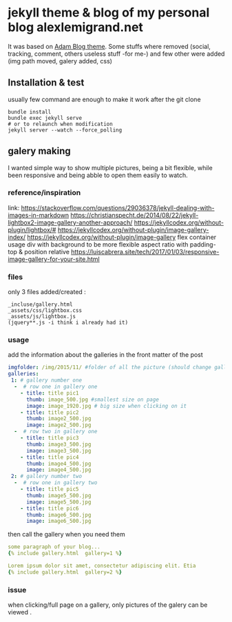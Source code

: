 # jekyll theme & blog of my personal blog alexlemigrand.net

It was based on [Adam Blog theme](https://github.com/artemsheludko/adam-blog/). 
Some stuffs where removed (social, tracking, comment, others useless stuff -for me-)
and few other were added (img path moved, galery added, css)

## Installation & test

usually few command are enough to make it work after the git clone
```shell
bundle install
bundle exec jekyll serve
# or to relaunch when modification
jekyll server --watch --force_polling
```

## galery making

I wanted simple way to show multiple pictures, being a bit flexible, while been responsive and being abble to open them easily to watch.

### reference/inspiration
link: 
https://stackoverflow.com/questions/29036378/jekyll-dealing-with-images-in-markdown
https://christianspecht.de/2014/08/22/jekyll-lightbox2-image-gallery-another-approach/
https://jekyllcodex.org/without-plugin/lightbox/#
https://jekyllcodex.org/without-plugin/image-gallery-index/
https://jekyllcodex.org/without-plugin/image-gallery
flex container usage
div with background to be more flexible
aspect ratio with padding-top & position relative
https://luiscabrera.site/tech/2017/01/03/responsive-image-gallery-for-your-site.html

### files
only 3 files added/created :
```
_incluse/gallery.html
_assets/css/lightbox.css
_assets/js/lightbox.js
(jquery**.js -i think i already had it)
```
### usage

add the information about the galleries in the front matter of the post
```yaml
imgfolder: /img/2015/11/ #folder of all the picture (should change gallery.html if you don't want that)
galleries: 
 1: # gallery number one  
  -  # row one in gallery one
    - title: title pic1
      thumb: image_500.jpg #smallest size on page
      image: image_1920.jpg # big size when clicking on it
    - title: title pic2
      thumb: image2_500.jpg
      image: image2_500.jpg
  -  # row two in gallery one
    - title: title pic3
      thumb: image3_500.jpg
      image: image3_500.jpg
    - title: title pic4
      thumb: image4_500.jpg
      image: image4_500.jpg
 2: # gallery number two  
  -  # row one in gallery two
    - title: title pic5
      thumb: image5_500.jpg
      image: image5_500.jpg
    - title: title pic6
      thumb: image6_500.jpg
      image: image6_500.jpg
```

then call the gallery when you need them
```yaml
some paragraph of your blog...
{% include gallery.html  gallery=1 %}

Lorem ipsum dolor sit amet, consectetur adipiscing elit. Etia
{% include gallery.html  gallery=2 %}

```

### issue
when clicking/full page on a gallery, only pictures of the galery can be viewed .